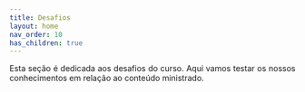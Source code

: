 ```yaml
---
title: Desafios
layout: home
nav_order: 10
has_children: true
---
```


<p align = "justify">
Esta seção é dedicada aos desafios do curso. Aqui vamos testar os nossos conhecimentos em relação ao conteúdo ministrado.
</p>
